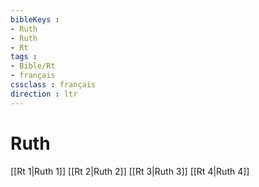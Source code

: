 ```yaml
---
bibleKeys : 
- Ruth
- Ruth
- Rt
tags : 
- Bible/Rt
- français
cssclass : français
direction : ltr
---
```


# Ruth

[[Rt 1|Ruth 1]]
[[Rt 2|Ruth 2]]
[[Rt 3|Ruth 3]]
[[Rt 4|Ruth 4]]
